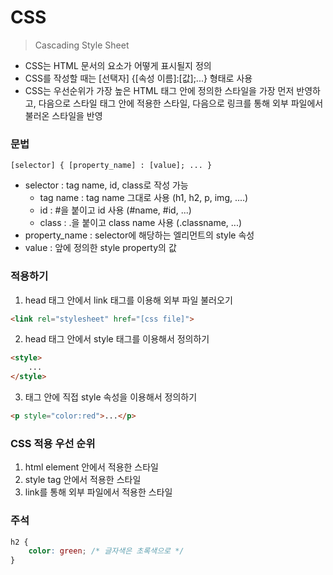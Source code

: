 CSS
====
> Cascading Style Sheet
+ CSS는 HTML 문서의 요소가 어떻게 표시될지 정의
+ CSS를 작성할 때는 [선택자] {[속성 이름]:[값];...} 형태로 사용
+ CSS는 우선순위가 가장 높은 HTML 태그 안에 정의한 스타일을 가장 먼저 반영하고, 다음으로 스타일 태그 안에 적용한 스타일,
다음으로 링크를 통해 외부 파일에서 불러온 스타일을 반영
### 문법
`[selector] { [property_name] : [value]; ... }`
+ selector : tag name, id, class로 작성 가능
    - tag name : tag name 그대로 사용 (h1, h2, p, img, ....)
    - id : #을 붙이고 id 사용 (#name, #id, ...)
    - class : .을 붙이고 class name 사용 (.classname, ...)
+ property_name : selector에 해당하는 엘리먼트의 style 속성
+ value : 앞에 정의한 style property의 값
### 적용하기
1. head 태그 안에서 link 태그를 이용해 외부 파일 불러오기
```html
<link rel="stylesheet" href="[css file]">
```
2. head 태그 안에서 style 태그를 이용해서 정의하기
```html
<style>
    ...
</style>
```
3. 태그 안에 직접 style 속성을 이용해서 정의하기
```html
<p style="color:red">...</p>
```
### CSS 적용 우선 순위
1. html element 안에서 적용한 스타일
2. style tag 안에서 적용한 스타일
3. link를 통해 외부 파일에서 적용한 스타일
### 주석
```css
h2 {
    color: green; /* 글자색은 초록색으로 */
}

```